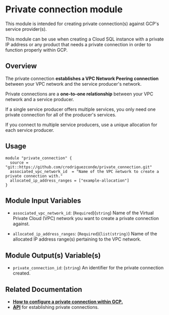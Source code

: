 # Private connection module

This module is intended for creating private connection(s) against GCP's service provider(s).

This module can be use when creating a Cloud SQL instance with a private IP address or any product that needs a private connection in order to function properly within GCP.

## Overview

The private connection **establishes a VPC Network Peering connection** between your VPC network and the service producer's network.

Private connections are a **one-to-one relationship** between your VPC network and a service producer. 

If a single service producer offers multiple services, you only need one private connection for all of the producer's services.

If you connect to multiple service producers, use a unique allocation for each service producer. 

## Usage

```hcl
module "private_connection" {
  source = "git::https://github.com/crodriguezconde/private_connection.git"
  associated_vpc_network_id  = "Name of the VPC network to create a private connection with."
  allocated_ip_address_ranges = ["example-allocation"] 
}
```

Module Input Variables
----------------------

- `associated_vpc_network_id`: (`Required`)(`string`) Name of the Virtual Private Cloud (VPC) network you want to create a private connection against. 

- `allocated_ip_address_ranges`: (`Required`)(`list(string)`) Name of the allocated IP address range(s) pertaining to the VPC network.

Module Output(s) Variable(s)
------

- `private_connection_id`: (`string`) An identifier for the private connection created. 

Related Documentation
------
- [**How to configure a private connection within GCP.**](https://cloud.google.com/vpc/docs/configure-private-services-access#creating-connection)
- [**API**](https://cloud.google.com/service-infrastructure/docs/service-networking/reference/rest/v1/services.connections) for establishing private connections.
